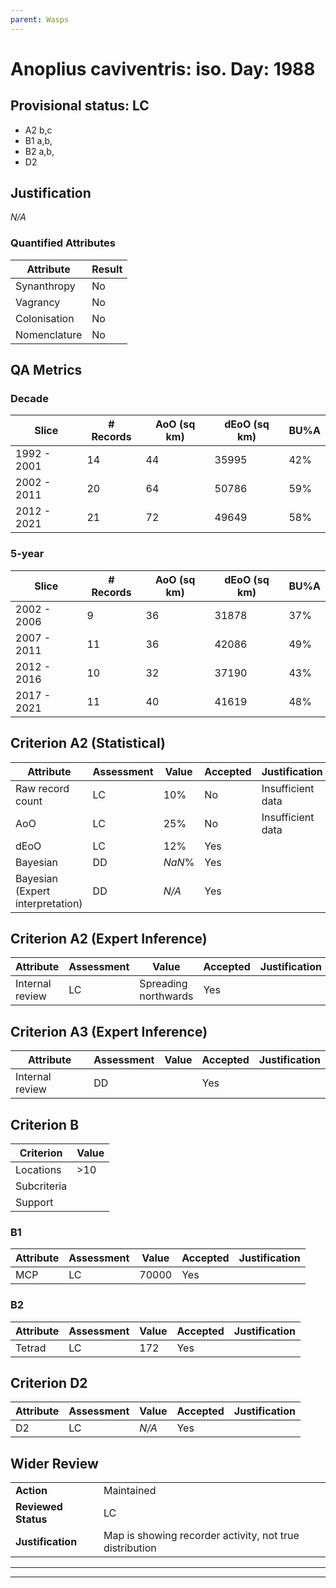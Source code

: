 ```yaml
---
parent: Wasps
---
```

# Anoplius caviventris: iso. Day: 1988
## Provisional status: LC
- A2 b,c
- B1 a,b, 
- B2 a,b, 
- D2

## Justification
*N/A*
### Quantified Attributes
|Attribute|Result|
|---|---|
|Synanthropy|No|
|Vagrancy|No|
|Colonisation|No|
|Nomenclature|No|
## QA Metrics
### Decade
| Slice | # Records | AoO (sq km) | dEoO (sq km) |BU%A |
|---|---|---|---|---|
|1992 - 2001|14|44|35995|42%|
|2002 - 2011|20|64|50786|59%|
|2012 - 2021|21|72|49649|58%|
### 5-year
| Slice | # Records | AoO (sq km) | dEoO (sq km) |BU%A |
|---|---|---|---|---|
|2002 - 2006|9|36|31878|37%|
|2007 - 2011|11|36|42086|49%|
|2012 - 2016|10|32|37190|43%|
|2017 - 2021|11|40|41619|48%|
## Criterion A2 (Statistical)
|Attribute|Assessment|Value|Accepted|Justification
|---|---|---|---|---|
|Raw record count|LC|10%|No|Insufficient data|
|AoO|LC|25%|No|Insufficient data|
|dEoO|LC|12%|Yes||
|Bayesian|DD|*NaN*%|Yes||
|Bayesian (Expert interpretation)|DD|*N/A*|Yes||
## Criterion A2 (Expert Inference)
|Attribute|Assessment|Value|Accepted|Justification
|---|---|---|---|---|
|Internal review|LC|Spreading northwards|Yes||
## Criterion A3 (Expert Inference)
|Attribute|Assessment|Value|Accepted|Justification
|---|---|---|---|---|
|Internal review|DD||Yes||
## Criterion B
|Criterion| Value|
|---|---|
|Locations|>10|
|Subcriteria||
|Support||
### B1
|Attribute|Assessment|Value|Accepted|Justification
|---|---|---|---|---|
|MCP|LC|70000|Yes||
### B2
|Attribute|Assessment|Value|Accepted|Justification
|---|---|---|---|---|
|Tetrad|LC|172|Yes||
## Criterion D2
|Attribute|Assessment|Value|Accepted|Justification
|---|---|---|---|---|
|D2|LC|*N/A*|Yes||
## Wider Review
|  |  |
|---|---|
|**Action**|Maintained|
|**Reviewed Status**|LC|
|**Justification**|Map is showing recorder activity, not true distribution|
---
 ---
 <br><br>
 
